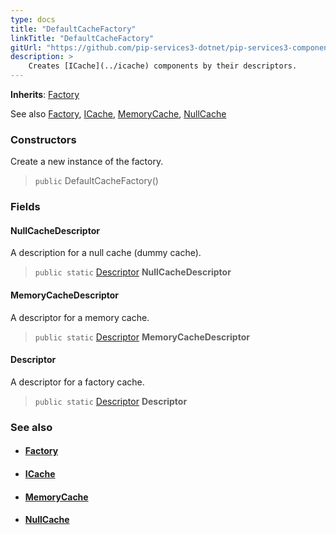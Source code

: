 ```yaml
---
type: docs
title: "DefaultCacheFactory"
linkTitle: "DefaultCacheFactory"
gitUrl: "https://github.com/pip-services3-dotnet/pip-services3-components-dotnet"
description: >
    Creates [ICache](../icache) components by their descriptors.
---
```


**Inherits**: [Factory](../../build/factory)

See also [Factory](../../build/factory), [ICache](../icache), [MemoryCache](../memory_cache), [NullCache](../null_cache)

### Constructors
Create a new instance of the factory.

> `public` DefaultCacheFactory()


### Fields

<span class="hide-title-link">

#### NullCacheDescriptor
A description for a null cache (dummy cache).
> `public static` [Descriptor](../../../commons/refer/descriptor) **NullCacheDescriptor**

#### MemoryCacheDescriptor
A descriptor for a memory cache.
> `public static` [Descriptor](../../../commons/refer/descriptor) **MemoryCacheDescriptor**

#### Descriptor
A descriptor for a factory cache.
> `public static` [Descriptor](../../../commons/refer/descriptor) **Descriptor**

</span>


### See also
- #### [Factory](../../build/factory)
- #### [ICache](../icache)
- #### [MemoryCache](../memory_cache)
- #### [NullCache](../null_cache)
